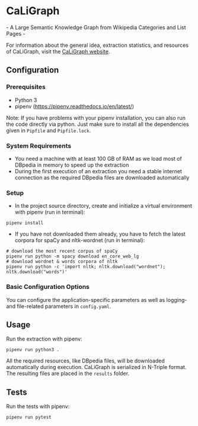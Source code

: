 # CaLiGraph

\- A Large Semantic Knowledge Graph from Wikipedia Categories and List Pages \-

For information about the general idea, extraction statistics, and resources of CaLiGraph, visit the [CaLiGraph website](http://caligraph.org).

## Configuration
### Prerequisites
- Python 3
- pipenv (https://pipenv.readthedocs.io/en/latest/)

Note: If you have problems with your pipenv installation, you can also run the code directly via python. Just make sure to install all the dependencies given in `Pipfile` and `Pipfile.lock`. 

### System Requirements
- You need a machine with at least 100 GB of RAM as we load most of DBpedia in memory to speed up the extraction
- During the first execution of an extraction you need a stable internet connection as the required DBpedia files are downloaded automatically 

### Setup
- In the project source directory, create and initialize a virtual environment with pipenv (run in terminal):

```
pipenv install
```

- If you have not downloaded them already, you have to fetch the latest corpora for spaCy and nltk-wordnet (run in terminal):
```
# download the most recent corpus of spaCy
pipenv run python -m spacy download en_core_web_lg
# download wordnet & words corpora of nltk
pipenv run python -c 'import nltk; nltk.download("wordnet"); nltk.download("words")'
```

### Basic Configuration Options

You can configure the application-specific parameters as well as logging- and file-related parameters in `config.yaml`. 

## Usage

Run the extraction with pipenv:

```
pipenv run python3 .
```

All the required resources, like DBpedia files, will be downloaded automatically during execution.
CaLiGraph is serialized in N-Triple format. The resulting files are placed in the `results` folder.


## Tests

Run the tests with pipenv:

```
pipenv run pytest
```